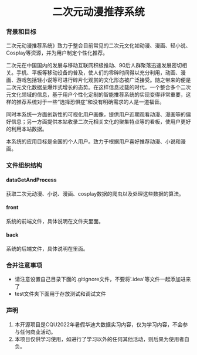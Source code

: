 <h1 align="center">二次元动漫推荐系统

### 背景和目标

​	二次元动漫推荐系统》致力于整合目前常见的二次元文化如动漫、漫画、轻小说、Cosplay等资源，并为用户制定个性化推荐。

​	二次元在中国国内的发展与移动互联网积极推动、90后人群聚落迅速发展密切相关。手机、平板等移动设备的普及，使人们的零碎时间得以充分利用，动画、漫画、游戏包括轻小说等可进行碎片化观赏的文化形态被广泛接受。随之带来的便是二次元文化数据呈爆炸式增长的态势。在这样信息过载的时代，一个整合多个二次元文化领域的信息，基于用户个性化定制的智能推荐系统的实现变得非常重要，这样的推荐系统对于一些“选择恐惧症”和没有明确需求的人是一道福音。

​	同时本系统一方面创新性的可视化用户画像，提供用户近期观看动漫、漫画等的偏好信息；另一方面提供本站收录二次元相关文化的聚集特点等的看板，使用户更好的利用本站数据。

​	本系统的应用目标是全国的个人用户。致力于根据用户喜好推荐动漫、小说和漫画。

### 文件组织结构

#### dataGetAndProcess

获取二次元动漫、小说、漫画、cosplay数据的爬虫以及处理这些数据的算法。

#### front

系统的前端文件，具体说明在文件夹里面。

#### back

系统的后端文件，具体说明在里面。

### 合并注意事项

* 请注意设置自己目录下面的.gitignore文件，不要将'.idea'等文件一起添加进来了
* test文件夹下面用于存放测试和调试文件

### 声明

1. 本开源项目是CQU2022年暑假华迪大数据实习内容，仅为学习内容，不会参与任何商业活动。
2. 本项目仅供学习使用，如进行了学习以外的任何其他活动，则后果为使用者自负。
